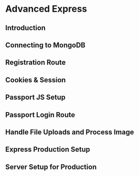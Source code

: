# Advanced Express

## Introduction

## Connecting to MongoDB

## Registration Route

## Cookies & Session

## Passport JS Setup

## Passport Login Route

## Handle File Uploads and Process Image

## Express Production Setup

## Server Setup for Production

